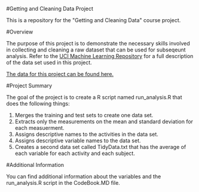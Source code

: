 #Getting and Cleaning Data Project

This is a repository for the "Getting and Cleaning Data" course project.

#Overview

The purpose of this project is to demonstrate the necessary skills involved in collecting and cleaning a raw dataset that can be used for subseqeunt analysis. Refer to the [UCI Machine Learning Repository](http://archive.ics.uci.edu/ml/datasets/Human+Activity+Recognition+Using+Smartphones) for a full description of the data set used in this project.

[The data for this project can be found here.](https://d396qusza40orc.cloudfront.net/getdata%2Fprojectfiles%2FUCI%20HAR%20Dataset.zip)

#Project Summary

The goal of the project is to create a R script named run_analysis.R that does the following things:

1. Merges the training and test sets to create one data set.
2. Extracts only the measurements on the mean and standard deviation for each measuerment.
3. Assigns descriptive names to the activities in the data set.
4. Assigns descriptive variable names to the data set.
5. Creates a second data set called TidyData.txt that has the average of each variable for each activity and each subject.

#Additional Information

You can find additional information about the variables and the run_analysis.R script in the CodeBook.MD file.
